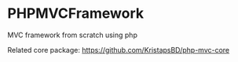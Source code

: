 # PHPMVCFramework
MVC framework from scratch using php

Related core package: https://github.com/KristapsBD/php-mvc-core
